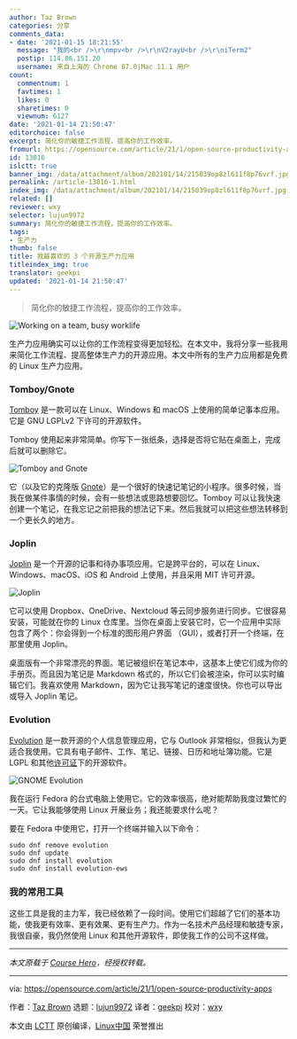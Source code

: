 ```yaml
---
author: Taz Brown
categories: 分享
comments_data:
- date: '2021-01-15 18:21:55'
  message: "我的<br />\r\nmpv<br />\r\nV2rayU<br />\r\niTerm2"
  postip: 114.86.151.20
  username: 来自上海的 Chrome 87.0|Mac 11.1 用户
count:
  commentnum: 1
  favtimes: 1
  likes: 0
  sharetimes: 0
  viewnum: 6127
date: '2021-01-14 21:50:47'
editorchoice: false
excerpt: 简化你的敏捷工作流程，提高你的工作效率。
fromurl: https://opensource.com/article/21/1/open-source-productivity-apps
id: 13016
islctt: true
banner_img: /data/attachment/album/202101/14/215039op8zl611f8p76vrf.jpg
permalink: /article-13016-1.html
index_img: /data/attachment/album/202101/14/215039op8zl611f8p76vrf.jpg.thumb.jpg
related: []
reviewer: wxy
selector: lujun9972
summary: 简化你的敏捷工作流程，提高你的工作效率。
tags:
- 生产力
thumb: false
title: 我最喜欢的 3 个开源生产力应用
titleindex_img: true
translator: geekpi
updated: '2021-01-14 21:50:47'
---
```



> 
> 简化你的敏捷工作流程，提高你的工作效率。
> 
> 
> 


![](/data/attachment/album/202101/14/215039op8zl611f8p76vrf.jpg "Working on a team, busy worklife")


生产力应用确实可以让你的工作流程变得更加轻松。在本文中，我将分享一些我用来简化工作流程、提高整体生产力的开源应用。本文中所有的生产力应用都是免费的 Linux 生产力应用。


### Tomboy/Gnote


[Tomboy](https://wiki.gnome.org/Apps/Tomboy) 是一款可以在 Linux、Windows 和 macOS 上使用的简单记事本应用。它是 GNU LGPLv2 下许可的开源软件。


Tomboy 使用起来非常简单。你写下一张纸条，选择是否将它贴在桌面上，完成后就可以删除它。


![Tomboy and Gnote](/data/attachment/album/202101/14/215050vbf4jexgbit4vggt.png "Tomboy and Gnote")


它（以及它的克隆版 [Gnote](https://wiki.gnome.org/Apps/Gnote)）是一个很好的快速记笔记的小程序。很多时候，当我在做某件事情的时候，会有一些想法或思路想要回忆。Tomboy 可以让我快速创建一个笔记，在我忘记之前把我的想法记下来。然后我就可以把这些想法转移到一个更长久的地方。


### Joplin


[Joplin](https://joplinapp.org/) 是一个开源的记事和待办事项应用。它是跨平台的，可以在 Linux、Windows、macOS、iOS 和 Android 上使用，并且采用 MIT 许可开源。


![Joplin](/data/attachment/album/202101/14/215050v8y38o5o90hyo3o3.jpg "Joplin")


它可以使用 Dropbox、OneDrive、Nextcloud 等云同步服务进行同步。它很容易安装，可能就在你的 Linux 仓库里。当你在桌面上安装它时，它一个应用中实际包含了两个：你会得到一个标准的图形用户界面 （GUI），或者打开一个终端，在那里使用 Joplin。


桌面版有一个非常漂亮的界面。笔记被组织在笔记本中，这基本上使它们成为你的手册页。而且因为笔记是 Markdown 格式的，所以它们会被渲染，你可以实时编辑它们。我喜欢使用 Markdown，因为它让我写笔记的速度很快。你也可以导出或导入 Joplin 笔记。


### Evolution


[Evolution](https://wiki.gnome.org/Apps/Evolution) 是一款开源的个人信息管理应用，它与 Outlook 非常相似，但我认为更适合我使用。它具有电子邮件、工作、笔记、链接、日历和地址簿功能。它是 LGPL 和其他[许可证](https://gitlab.gnome.org/GNOME/evolution/-/blob/master/COPYING)下的开源软件。


![GNOME Evolution](/data/attachment/album/202101/14/215050xdtyj1dzdhzy33j2.png "GNOME Evolution")


我在运行 Fedora 的台式电脑上使用它。它的效率很高，绝对能帮助我度过繁忙的一天。它让我能够使用 Linux 开展业务；我还能要求什么呢？


要在 Fedora 中使用它，打开一个终端并输入以下命令：



```
sudo dnf remove evolution
sudo dnf update
sudo dnf install evolution
sudo dnf install evolution-ews

```

### 我的常用工具


这些工具是我的主力军，我已经依赖了一段时间。使用它们超越了它们的基本功能，使我更有效率、更有效果、更有生产力。作为一名技术产品经理和敏捷专家，我很自豪，我仍然使用 Linux 和其他开源软件，即使我工作的公司不这样做。




---


*本文原载于 [Course Hero](https://www.coursehero.com/file/74086904/Personal-productivity-using-open-source-software-tools/)，经授权转载。*




---


via: <https://opensource.com/article/21/1/open-source-productivity-apps>


作者：[Taz Brown](https://opensource.com/users/heronthecli) 选题：[lujun9972](https://github.com/lujun9972) 译者：[geekpi](https://github.com/geekpi) 校对：[wxy](https://github.com/wxy)


本文由 [LCTT](https://github.com/LCTT/TranslateProject) 原创编译，[Linux中国](https://linux.cn/) 荣誉推出